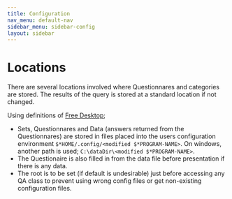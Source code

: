 ```yaml
---
title: Configuration
nav_menu: default-nav
sidebar_menu: sidebar-config
layout: sidebar
---
```

# Locations

There are several locations involved where Questionnares and categories are stored. The results of the query is stored at a standard location if not changed.

Using definitions of [Free Desktop](https://freedesktop.org/wiki/);
* Sets, Questionnares and Data (answers returned from the Questionnares) are stored in files placed into the users configuration environment `$*HOME/.config/<modified $*PROGRAM-NAME>`. On windows, another path is used; `C:\dataDir\<modified $*PROGRAM-NAME>`.
* The Questionaire is also filled in from the data file before presentation if there is any data.
* The root is to be set (if default is undesirable) just before accessing any QA class to prevent using wrong config files or get non-existing configuration files.








<!--
However, it is possible to change the paths to other locations. This is important when you want to install a module or package making use of its own quetionaires but not yet placed in the QAManager environment. Because the module installation program `zef` is not aware of any files from other locations than those in the `META6.json` configuration, other actions must be executed to get the sheets at the right locations. Several methods exist to install the modules set and sheet configurations;

1) Write an installation module (`Build.pm6`) which installs the sheets at the proper location when installing your package. An example installation module to install categories and sheets is shown below;

```
use v6.d;

use QAManager::Set;
use QAManager::Question;
use QAManager::Category;
use QAManager::QATypes;

unit class Build;

method build( Str $dist-path - - > Int ) {
  make-categories;
  make-sheets;

  1;
}

make-categories ( ) {

  # create category
  my QAManager::Category $category .= new(:category-name('accounting'));

  # create a set
  my QAManager::Set $set .= new(:name<credentials>);
  $set.description = 'Set name and password for a new account';

  # 1st question and add to set
  my QAManager::Question $question .= new(:name<username>);
  $question.description = 'Username of account';
  $question.required = True;
  $set.add-question($question);

  # 2nd question and add to set
  $question .= new(:name<password>);
  $question.description = 'Password for username';
  $question.required = True;
  $question.invisible = True;
  $set.add-question($question);

  # add set to category
  $category.add-set($set);

  # create another set
  $set .= new(:name<profile>);
  # add some questions ...
  $category.add-set($set);

  # and save like an archive. category with sets are now saved
  # in QAManagers environment
  $category.save;

  # create more categories ...
}

make-sheets ( ) {
  # create a questions sheet holding the sets
  my QAManager::Sheet $sheet .= new(:sheet-name<login>);
  $sheet.display = QADialog;
  $sheet.button-map = %( "save-quit": "login");

  $sheet.new-page(:name<Login>);
  $sheet.add-set( :category<accounting>, :set<credentials>);
  $sheet.save;

  # create more sheets ...
}

```

2) Keep the sheets in the resources directory and install them when programs or a module is accessed the first time.

-->
